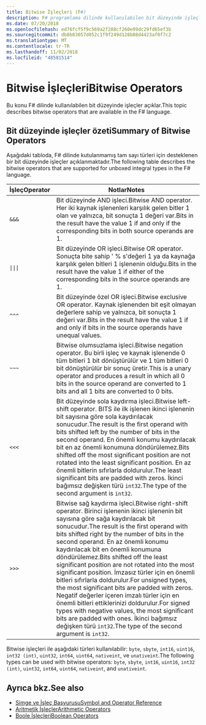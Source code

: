 ```yaml
---
title: Bitwise İşleçleri (F#)
description: F# programlama dilinde kullanılabilen bit düzeyinde işleçler hakkında bilgi edinin.
ms.date: 07/20/2018
ms.openlocfilehash: ed76fcf5f9c569a2f288cf260e99dc29fd65ef3b
ms.sourcegitcommit: db8b83057d052c1f9f249d128b08d4423af0f7c2
ms.translationtype: MT
ms.contentlocale: tr-TR
ms.lasthandoff: 11/02/2018
ms.locfileid: "48581514"
---
```

# <a name="bitwise-operators"></a><span data-ttu-id="9ea8c-103">Bitwise İşleçleri</span><span class="sxs-lookup"><span data-stu-id="9ea8c-103">Bitwise Operators</span></span>

<span data-ttu-id="9ea8c-104">Bu konu F# dilinde kullanılabilen bit düzeyinde işleçler açıklar.</span><span class="sxs-lookup"><span data-stu-id="9ea8c-104">This topic describes bitwise operators that are available in the F# language.</span></span>

## <a name="summary-of-bitwise-operators"></a><span data-ttu-id="9ea8c-105">Bit düzeyinde işleçler özeti</span><span class="sxs-lookup"><span data-stu-id="9ea8c-105">Summary of Bitwise Operators</span></span>

<span data-ttu-id="9ea8c-106">Aşağıdaki tabloda, F# dilinde kutulanmamış tam sayı türleri için desteklenen bir bit düzeyinde işleçler açıklanmaktadır.</span><span class="sxs-lookup"><span data-stu-id="9ea8c-106">The following table describes the bitwise operators that are supported for unboxed integral types in the F# language.</span></span>

|<span data-ttu-id="9ea8c-107">İşleç</span><span class="sxs-lookup"><span data-stu-id="9ea8c-107">Operator</span></span>|<span data-ttu-id="9ea8c-108">Notlar</span><span class="sxs-lookup"><span data-stu-id="9ea8c-108">Notes</span></span>|
|--------|-----|
|`&&&`|<span data-ttu-id="9ea8c-109">Bit düzeyinde AND işleci.</span><span class="sxs-lookup"><span data-stu-id="9ea8c-109">Bitwise AND operator.</span></span> <span data-ttu-id="9ea8c-110">Her iki kaynak işlenenleri karşılık gelen bitler 1 olan ve yalnızca, bit sonuçta 1 değeri var.</span><span class="sxs-lookup"><span data-stu-id="9ea8c-110">Bits in the result have the value 1 if and only if the corresponding bits in both source operands are 1.</span></span>|
|<code>&#124;&#124;&#124;</code>|<span data-ttu-id="9ea8c-111">Bit düzeyinde OR işleci.</span><span class="sxs-lookup"><span data-stu-id="9ea8c-111">Bitwise OR operator.</span></span> <span data-ttu-id="9ea8c-112">Sonuçta bite sahip ' % s'değeri 1 ya da kaynağa karşılık gelen bitleri 1 işlenenin olduğu.</span><span class="sxs-lookup"><span data-stu-id="9ea8c-112">Bits in the result have the value 1 if either of the corresponding bits in the source operands are 1.</span></span>|
|`^^^`|<span data-ttu-id="9ea8c-113">Bit düzeyinde özel OR işleci.</span><span class="sxs-lookup"><span data-stu-id="9ea8c-113">Bitwise exclusive OR operator.</span></span> <span data-ttu-id="9ea8c-114">Kaynak işlenenden bit eşit olmayan değerlere sahip ve yalnızca, bit sonuçta 1 değeri var.</span><span class="sxs-lookup"><span data-stu-id="9ea8c-114">Bits in the result have the value 1 if and only if bits in the source operands have unequal values.</span></span>|
|`~~~`|<span data-ttu-id="9ea8c-115">Bitwise olumsuzlama işleci.</span><span class="sxs-lookup"><span data-stu-id="9ea8c-115">Bitwise negation operator.</span></span> <span data-ttu-id="9ea8c-116">Bu birli işleç ve kaynak işlenende 0 tüm bitleri 1 bit dönüştürülür ve 1 tüm bitleri 0 bit dönüştürülür bir sonuç üretir.</span><span class="sxs-lookup"><span data-stu-id="9ea8c-116">This is a unary operator and produces a result in which all 0 bits in the source operand are converted to 1 bits and all 1 bits are converted to 0 bits.</span></span>|
|`<<<`|<span data-ttu-id="9ea8c-117">Bit düzeyinde sola kaydırma işleci.</span><span class="sxs-lookup"><span data-stu-id="9ea8c-117">Bitwise left-shift operator.</span></span> <span data-ttu-id="9ea8c-118">BITS ile ilk işlenen ikinci işlenenin bit sayısına göre sola kaydırılacak sonucudur.</span><span class="sxs-lookup"><span data-stu-id="9ea8c-118">The result is the first operand with bits shifted left by the number of bits in the second operand.</span></span> <span data-ttu-id="9ea8c-119">En önemli konumu kaydırılacak bit en az önemli konumuna döndürülemez.</span><span class="sxs-lookup"><span data-stu-id="9ea8c-119">Bits shifted off the most significant position are not rotated into the least significant position.</span></span> <span data-ttu-id="9ea8c-120">En az önemli bitlerin sıfırlarla doldurulur.</span><span class="sxs-lookup"><span data-stu-id="9ea8c-120">The least significant bits are padded with zeros.</span></span> <span data-ttu-id="9ea8c-121">İkinci bağımsız değişken türü `int32`.</span><span class="sxs-lookup"><span data-stu-id="9ea8c-121">The type of the second argument is `int32`.</span></span>|
|`>>>`|<span data-ttu-id="9ea8c-122">Bitwise sağ kaydırma işleci.</span><span class="sxs-lookup"><span data-stu-id="9ea8c-122">Bitwise right-shift operator.</span></span> <span data-ttu-id="9ea8c-123">Birinci işlenenin ikinci işlenenin bit sayısına göre sağa kaydırılacak bit sonucudur.</span><span class="sxs-lookup"><span data-stu-id="9ea8c-123">The result is the first operand with bits shifted right by the number of bits in the second operand.</span></span> <span data-ttu-id="9ea8c-124">En az önemli konumu kaydırılacak bit en önemli konumuna döndürülemez.</span><span class="sxs-lookup"><span data-stu-id="9ea8c-124">Bits shifted off the least significant position are not rotated into the most significant position.</span></span> <span data-ttu-id="9ea8c-125">İmzasız türler için en önemli bitleri sıfırlarla doldurulur.</span><span class="sxs-lookup"><span data-stu-id="9ea8c-125">For unsigned types, the most significant bits are padded with zeros.</span></span> <span data-ttu-id="9ea8c-126">Negatif değerler içeren imzalı türler için en önemli bitleri ettiklerinizi doldurulur.</span><span class="sxs-lookup"><span data-stu-id="9ea8c-126">For signed types with negative values, the most significant bits are padded with ones.</span></span> <span data-ttu-id="9ea8c-127">İkinci bağımsız değişken türü `int32`.</span><span class="sxs-lookup"><span data-stu-id="9ea8c-127">The type of the second argument is `int32`.</span></span>|

<span data-ttu-id="9ea8c-128">Bitwise işleçleri ile aşağıdaki türleri kullanılabilir: `byte`, `sbyte`, `int16`, `uint16`, `int32 (int)`, `uint32`, `int64`, `uint64`, `nativeint`, ve `unativeint`.</span><span class="sxs-lookup"><span data-stu-id="9ea8c-128">The following types can be used with bitwise operators: `byte`, `sbyte`, `int16`, `uint16`, `int32 (int)`, `uint32`, `int64`, `uint64`, `nativeint`, and `unativeint`.</span></span>

## <a name="see-also"></a><span data-ttu-id="9ea8c-129">Ayrıca bkz.</span><span class="sxs-lookup"><span data-stu-id="9ea8c-129">See also</span></span>

- [<span data-ttu-id="9ea8c-130">Simge ve İşleç Başvurusu</span><span class="sxs-lookup"><span data-stu-id="9ea8c-130">Symbol and Operator Reference</span></span>](index.md)
- [<span data-ttu-id="9ea8c-131">Aritmetik İşleçler</span><span class="sxs-lookup"><span data-stu-id="9ea8c-131">Arithmetic Operators</span></span>](arithmetic-operators.md)
- [<span data-ttu-id="9ea8c-132">Boole İşleçleri</span><span class="sxs-lookup"><span data-stu-id="9ea8c-132">Boolean Operators</span></span>](boolean-operators.md)

